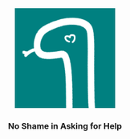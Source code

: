 <div align="center">
    <img height="200px" src="https://github.com/danfq/safesnake/blob/main/logo.png?raw=true">
</div>

<div align="center">
    <h3>No Shame in Asking for Help</h3>
</div>